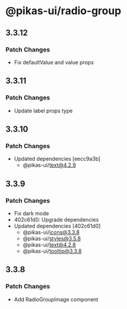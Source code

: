 # @pikas-ui/radio-group

## 3.3.12

### Patch Changes

- Fix defaultValue and value props

## 3.3.11

### Patch Changes

- Update label props type

## 3.3.10

### Patch Changes

- Updated dependencies [eecc9a3b]
  - @pikas-ui/text@4.2.9

## 3.3.9

### Patch Changes

- Fix dark mode
- 402c61d0: Upgrade dependencies
- Updated dependencies [402c61d0]
  - @pikas-ui/icons@3.3.8
  - @pikas-ui/styles@3.5.8
  - @pikas-ui/text@4.2.8
  - @pikas-ui/tooltip@3.3.8

## 3.3.8

### Patch Changes

- Add RadioGroupImage component
